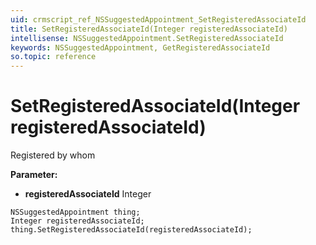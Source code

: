 ```yaml
---
uid: crmscript_ref_NSSuggestedAppointment_SetRegisteredAssociateId
title: SetRegisteredAssociateId(Integer registeredAssociateId)
intellisense: NSSuggestedAppointment.SetRegisteredAssociateId
keywords: NSSuggestedAppointment, GetRegisteredAssociateId
so.topic: reference
---
```


# SetRegisteredAssociateId(Integer registeredAssociateId)

Registered by whom

**Parameter:** 
* **registeredAssociateId** Integer

```crmscript
NSSuggestedAppointment thing;
Integer registeredAssociateId;
thing.SetRegisteredAssociateId(registeredAssociateId);
```

